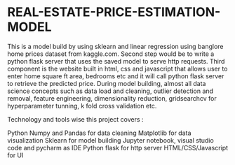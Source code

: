 # REAL-ESTATE-PRICE-ESTIMATION-MODEL
This is a model build by using sklearn and linear regression using banglore home prices dataset from kaggle.com. Second step would be to write a python flask server that uses the saved model to serve http requests. Third component is the website built in html, css and javascript that allows user to enter home square ft area, bedrooms etc and it will call python flask server to retrieve the predicted price. During model building, almost all data science concepts such as data load and cleaning, outlier detection and removal, feature engineering, dimensionality reduction, gridsearchcv for hyperparameter tunning, k fold cross validation etc. 


Technology and tools wise this project covers :

Python
Numpy and Pandas for data cleaning
Matplotlib for data visualization
Sklearn for model building
Jupyter notebook, visual studio code and pycharm as IDE
Python flask for http server
HTML/CSS/Javascript for UI
